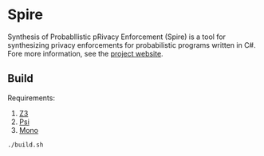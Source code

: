 # Spire
Synthesis of ProbabIlistic pRivacy Enforcement (Spire) is a tool for synthesizing privacy enforcements for probabilistic programs written in C#. Fore more information, see the [project website](http://www.srl.inf.ethz.ch/probabilistic-security.php).

## Build
Requirements:
1. [Z3](https://github.com/Z3Prover/z3)
1. [Psi](https://github.com/eth-srl/psi)
1. [Mono](http://www.mono-project.com/)

```bash
./build.sh
```
